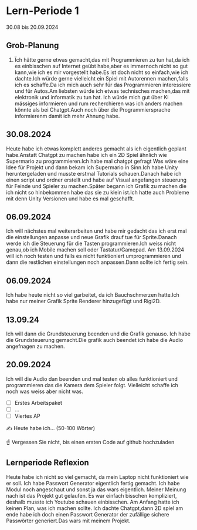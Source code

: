# Lern-Periode 1

30.08 bis 20.09.2024

## Grob-Planung


1. Ïch hätte gerne etwas gemacht,das mit Programmieren zu tun hat,da ich es einbisschen auf Internet geübt habe,aber es immernoch nicht so gut kann,wie ich es mir vorgestellt habe.Es ist doch nicht so einfach,wie ich dachte.Ich würde gerne vielleicht ein Spiel mit Autorennen machen,falls ich es schaffe.Da ich mich auch sehr für das Programmieren interessiere und für Autos.Am liebsten würde ich etwas technisches machen,das mit elektronik und informatik zu tun hat. Ich würde mich gut über Ki mässiges informieren und rum recherchieren was ich anders machen könnte als bei Chatgpt.Auch noch über die Programmiersprache informierenm damit ich mehr Ahnung habe. 

 ## 30.08.2024

Heute habe ich etwas komplett anderes gemacht als ich eigentlich geplant habe.Anstatt Chatgpt zu machen habe ich ein 2D Spiel ähnlich wie Supermario zu programmieren.Ich habe mal chatgpt gefragt Was wäre eine Idee für Projekt und dann bekam ich Supermario in Sinn.Ich habe Unity heruntergeladen und musste erstmal Tutorials schauen.Danach habe ich einen script und ordner erstellt und habe auf Visual angefangen steuerung für Feinde und Spieler zu machen.Später begann ich Grafik zu machen die ich nicht so hinbekommen habe das sie zu klein ist.Ich hatte auch Probleme mit denn Unity Versionen und habe es mal geschafft.

## 06.09.2024
Ich will nächstes mal weiterarbeiten und habe mir gedacht das ich erst mal die einstellungen anpasse und neue Grafik drauf tue für Sprite.Danach werde ich die Steuerung für die Tasten programmieren.Ich weiss nicht genau,ob ich Mobile machen soll oder Tastatur/Gamepad.
Am 13.09.2024 will ich noch testen und falls es nicht funktioniert umprogrammieren und dann die restlichen einstellungen noch anpassen.Dann sollte ich fertig sein.
## 06.09.2024
Ich habe heute nicht so viel garbeitet, da ich Bauchschmerzen hatte.Ich habe nur meiner Grafik Sprite Renderer hinzugefügt und Rigi2D.
## 13.09.24 
Ich will dann die Grundsteuerung beenden und die Grafik genauso.
Ich habe die Grundsteuerung gemacht.Die grafik auch beendet ich habe die Audio angefnagen zu machen.
## 20.09.2024
Ich will die Audio dan beenden und mal testen ob alles funktioniert und programmieren das die Kamera dem Spieler folgt. Vielleicht schaffe ich noch was weiss aber nicht was.
- [ ] Erstes Arbeitspaket
- [ ] ...
- [ ] Viertes AP

✍️ Heute habe ich... (50-100 Wörter)

☝️ Vergessen Sie nicht, bis einen ersten Code auf github hochzuladen
## Lernperiode Reflexion
Heute habe ich nicht so viel gemacht, da mein Laptop nicht funktioniert wie er soll. Ich habe Passwort Generator eigentlich fertig gemacht. Ich habe Modul noch angeschaut und sonst ja das wars eigentlich.
Meiner Meinung nach ist das Projekt gut gelaufen. Es war einfach bisschen kompliziert, deshalb musste ich Youtube schauen einbisschen. Am Anfang hatte ich keinen Plan, was ich machen sollte. Ich dachte Chatgpt,dann 2D spiel am ende habe ich doch einen Passwort Generator der zufällige sichere Passwörter generiert.Das wars mit meinem Projekt.
